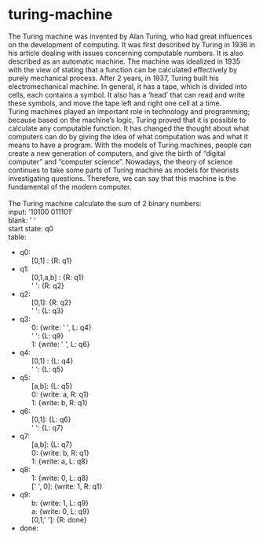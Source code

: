 # turing-machine
The Turing machine was invented by Alan Turing, who had great influences on the development of computing. It was first described by Turing in 1936 in his article dealing with issues concerning computable numbers. It is also described as an automatic machine. The machine was idealized in 1935 with the view of stating that a function can be calculated effectively by purely mechanical process. After 2 years, in 1937, Turing built his electromechanical machine. In general, it has a tape, which is divided into cells, each contains a symbol. It also has a ‘head’ that can read and write these symbols, and move the tape left and right one cell at a time. <br>
Turing machines played an important role in technology and programming; because based on the machine’s logic, Turing proved that it is possible to calculate any computable function. It has changed the thought about what computers can do by giving the idea of what computation was and what it means to have a program. With the models of Turing machines, people can create a new generation of computers, and give the birth of “digital computer” and “computer science”. Nowadays, the theory of science continues to take some parts of Turing machine as models for theorists investigating questions. Therefore, we can say that this machine is the fundamental of the modern computer.
<br><br>
The Turing machine calculate the sum of 2 binary numbers: <br>
input:  '10100 011101'<br>
blank: ' ' <br>
start state:  q0 <br>
table: <br>
<ul>
  <li>q0:
    	<ul>[0,1] : {R: q1} </ul>
        </li>
  <li>q1:
    	<ul>[0,1,a,b] : {R: q1}</ul>
    	<ul>' ': {R: q2}</ul>
    </li>
  <li>q2:
    	<ul>[0,1]: {R: q2}</ul>
    	<ul>' ': {L: q3}</ul>
    </li>
  <li>q3:
    	<ul>0: {write: ' ', L: q4}</ul>
    	<ul>' ': {L: q9}</ul>
    	<ul>1: {write: ' ', L: q6}</ul>
    </li>
  <li>q4:
    	<ul>[0,1] : {L: q4}</ul>
    	<ul>' ': {L: q5}</ul>
    </li>
  <li>q5:
    	<ul>[a,b]: {L: q5}</ul>
    	<ul>0: {write: a, R: q1}</ul>
    	<ul>1: {write: b, R: q1}</ul>
    </li>
  <li>q6:
    	<ul>[0,1]: {L: q6}</ul>
    	<ul>' ': {L: q7}</ul>
    </li>
  <li>q7:
    	<ul>[a,b]: {L: q7}</ul>
    	<ul>0: {write: b, R: q1}</ul>
    	<ul>1: {write: a, L: q8}</ul>
    </li>
  <li>q8:
    	<ul>1: {write: 0, L: q8}</ul>
    	<ul>[' ', 0]: {write: 1, R: q1}</ul>
    </li>
  <li>q9:
    	<ul>b: {write: 1, L: q9}</ul>
    	<ul>a: {write: 0, L: q9}</ul>
    	<ul>[0,1,' ']: {R: done}</ul>
    </li>
  <li>done:
